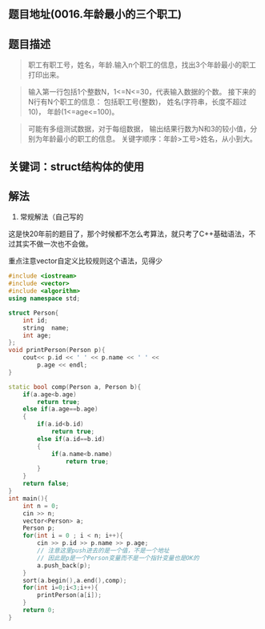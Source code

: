 ## 题目地址(0016.年龄最小的三个职工)

## 题目描述


> 职工有职工号，姓名，年龄.输入n个职工的信息，找出3个年龄最小的职工打印出来。


> 输入第一行包括1个整数N，1<=N<=30，代表输入数据的个数。 接下来的N行有N个职工的信息： 包括职工号(整数)， 姓名(字符串，长度不超过10)， 年龄(1<=age<=100)。


> 可能有多组测试数据，对于每组数据， 输出结果行数为N和3的较小值，分别为年龄最小的职工的信息。 关键字顺序：年龄>工号>姓名，从小到大。

## 关键词：struct结构体的使用

## 解法

1. 常规解法（自己写的

这是快20年前的题目了，那个时候都不怎么考算法，就只考了C++基础语法，不过其实不做一次也不会做。

重点注意vector自定义比较规则这个语法，见得少

```cpp
#include <iostream>
#include <vector>
#include <algorithm>
using namespace std;

struct Person{
    int id;
    string  name;
    int age;
};
void printPerson(Person p){
    cout<< p.id << ' ' << p.name << ' ' << 
        p.age << endl;
}

static bool comp(Person a, Person b){
    if(a.age<b.age)
        return true;
    else if(a.age==b.age)
    {
        if(a.id<b.id)
            return true;
        else if(a.id==b.id)
        {
            if(a.name<b.name)
                return true;
        }
    }
    return false;
}
int main(){
    int n = 0; 
    cin >> n;
    vector<Person> a;
    Person p;
    for(int i = 0 ; i < n; i++){
        cin >> p.id >> p.name >> p.age;
        // 注意这里push进去的是一个值，不是一个地址
        // 因此是p是一个Person变量而不是一个指针变量也是OK的
        a.push_back(p);
    }
    sort(a.begin(),a.end(),comp);
    for(int i=0;i<3;i++){
        printPerson(a[i]);
    }
    return 0;
}
```